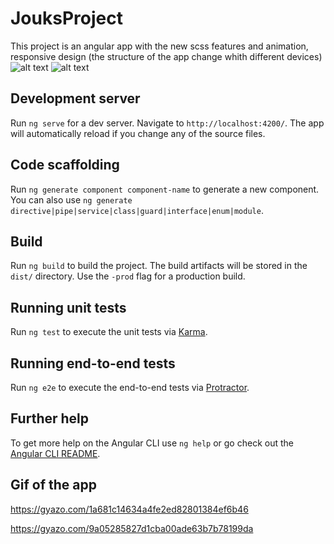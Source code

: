 # JouksProject

This project is an angular app with the new scss features and animation, responsive design (the structure of the app change whith different devices)
![alt text](https://i.gyazo.com/1a681c14634a4fe2ed82801384ef6b46.gif)
![alt text](https://i.gyazo.com/9a05285827d1cba00ade63b7b78199da.gif)
## Development server

Run `ng serve` for a dev server. Navigate to `http://localhost:4200/`. The app will automatically reload if you change any of the source files.

## Code scaffolding

Run `ng generate component component-name` to generate a new component. You can also use `ng generate directive|pipe|service|class|guard|interface|enum|module`.

## Build

Run `ng build` to build the project. The build artifacts will be stored in the `dist/` directory. Use the `-prod` flag for a production build.

## Running unit tests

Run `ng test` to execute the unit tests via [Karma](https://karma-runner.github.io).

## Running end-to-end tests

Run `ng e2e` to execute the end-to-end tests via [Protractor](http://www.protractortest.org/).

## Further help

To get more help on the Angular CLI use `ng help` or go check out the [Angular CLI README](https://github.com/angular/angular-cli/blob/master/README.md).

## Gif of the app

https://gyazo.com/1a681c14634a4fe2ed82801384ef6b46

https://gyazo.com/9a05285827d1cba00ade63b7b78199da

